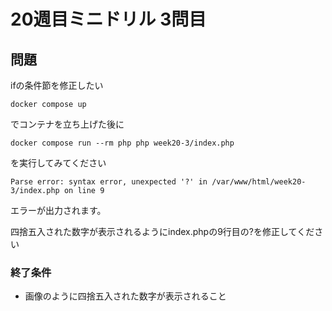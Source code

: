 # 20週目ミニドリル 3問目

## 問題

ifの条件節を修正したい

```
docker compose up
```

でコンテナを立ち上げた後に

```
docker compose run --rm php php week20-3/index.php
```

を実行してみてください

```
Parse error: syntax error, unexpected '?' in /var/www/html/week20-3/index.php on line 9
```

 エラーが出力されます。

四捨五入された数字が表示されるようにindex.phpの9行目の?を修正してください

### 終了条件
  - 画像のように四捨五入された数字が表示されること
